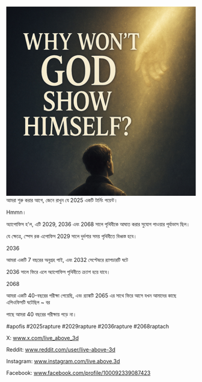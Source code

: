 ![Video cover image](../cover.jpeg)
আমরা শুরু করার আগে, জেনে রাখুন যে 2025 একটি টার্নিং পয়েন্ট।

Hmmn।

অ্যাপোফিস হ'ল, এটি 2029, 2036 এবং 2068 সালে পৃথিবীকে আঘাত করার সুযোগ পাওয়ার পূর্বাভাস ছিল।

যে ক্ষেত্রে, স্পেস রক এপোফিস 2029 সালে দুর্দশার সময় পৃথিবীতে বিধ্বস্ত হবে।

2036

আমরা একটি 7 বছরের অনুগ্রহ পাই, এবং 2032 সেপ্টেম্বরে র‌্যাপচারটি ঘটে

2036 সালে ফিরে এলে অ্যাপোফিস পৃথিবীতে ক্র্যাশ হয়ে যাবে।

2068

আমরা একটি 40-বছরের পরীক্ষা পেয়েছি, এবং র‌্যাঙ্কটি 2065 এর সাথে ফিরে আসে যখন আমাদের কাছে এপিওফিসটি ঘটেছিল ~ বর

পাছে আমরা 40 বছরের পরীক্ষায় পড়ে না।

#apofis #2025rapture #2029rapture #2036rapture #2068raptach

X: www.x.com/live_above_3d

Reddit: www.reddit.com/user/live-above-3d

Instagram: www.instagram.com/live.above.3d


Facebook: www.facebook.com/profile/100092339087423








